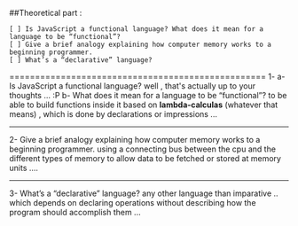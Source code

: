 ##Theoretical part :
```
[ ] Is JavaScript a functional language? What does it mean for a language to be “functional”?
[ ] Give a brief analogy explaining how computer memory works to a beginning programmer.
[ ] What’s a “declarative” language?
```
==================================================
1-
  a- Is JavaScript a functional language?
    well , that's actually up to your thoughts ... :P
  b- What does it mean for a language to be “functional”?
    to be able to build functions inside it based on __lambda-calculas__ (whatever that means) , which is done by declarations or impressions ...
  
-------------------------------------------------------------

2- Give a brief analogy explaining how computer memory works to a beginning programmer.
    using a connecting bus between the cpu and the different types of memory to allow data to be fetched or stored at memory units ....
 
--------------------------------------------------------------

3- What’s a “declarative” language?
  any other language than imparative .. which depends on declaring operations without describing how the program should accomplish them ...
  
